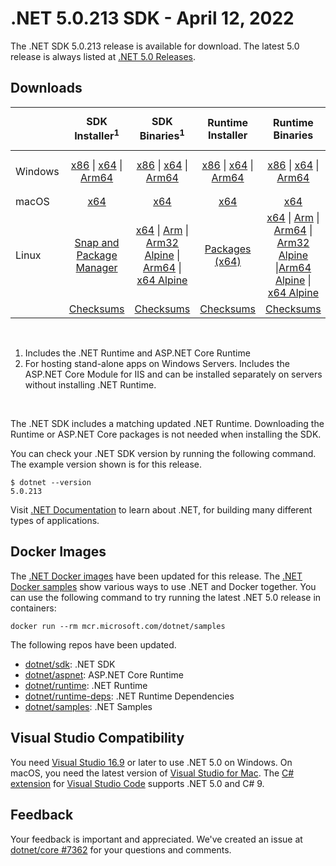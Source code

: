 # .NET 5.0.213 SDK - April 12, 2022

The .NET SDK 5.0.213 release is available for download. The latest 5.0 release is always listed at [.NET 5.0 Releases](../README.md).

## Downloads

|           | SDK Installer<sup>1</sup>                        | SDK Binaries<sup>1</sup>                 | Runtime Installer                                        | Runtime Binaries                                 | ASP.NET Core Runtime           |Windows Desktop Runtime          |
| --------- | :------------------------------------------:     | :----------------------:                 | :---------------------------:                            | :-------------------------:                      | :-----------------:            | :-----------------:            |
| Windows   | [x86][dotnet-sdk-win-x86.exe] \| [x64][dotnet-sdk-win-x64.exe] \| [Arm64][dotnet-sdk-win-arm64.exe] | [x86][dotnet-sdk-win-x86.zip] \| [x64][dotnet-sdk-win-x64.zip] \|  [Arm64][dotnet-sdk-win-arm64.zip] | [x86][dotnet-runtime-win-x86.exe] \| [x64][dotnet-runtime-win-x64.exe] \| [Arm64][dotnet-runtime-win-arm64.exe] | [x86][dotnet-runtime-win-x86.zip] \| [x64][dotnet-runtime-win-x64.zip] \| [Arm64][dotnet-runtime-win-arm64.zip] | [x86][aspnetcore-runtime-win-x86.exe] \| [x64][aspnetcore-runtime-win-x64.exe] \|<br> [Hosting Bundle][dotnet-hosting-win.exe]<sup>2</sup> | [x86][windowsdesktop-runtime-win-x86.exe] \| [x64][windowsdesktop-runtime-win-x64.exe]  \| [Arm64][windowsdesktop-runtime-win-arm64.exe] |
| macOS     | [x64][dotnet-sdk-osx-x64.pkg]  | [x64][dotnet-sdk-osx-x64.tar.gz]     | [x64][dotnet-runtime-osx-x64.pkg] | [x64][dotnet-runtime-osx-x64.tar.gz] | [x64][aspnetcore-runtime-osx-x64.tar.gz] | - |<sup>1</sup>
| Linux     |  [Snap and Package Manager](../install-linux.md)  | [x64][dotnet-sdk-linux-x64.tar.gz] \| [Arm][dotnet-sdk-linux-arm.tar.gz] \| [Arm32 Alpine][dotnet-sdk-linux-musl-arm.tar.gz] \| [Arm64][dotnet-sdk-linux-arm64.tar.gz] \| [x64 Alpine][dotnet-sdk-linux-musl-x64.tar.gz] | [Packages (x64)][linux-packages] | [x64][dotnet-runtime-linux-x64.tar.gz] \| [Arm][dotnet-runtime-linux-arm.tar.gz] \| [Arm64][dotnet-runtime-linux-arm64.tar.gz] \| [Arm32 Alpine][dotnet-runtime-linux-musl-arm.tar.gz]  \|[Arm64 Alpine][dotnet-runtime-linux-musl-arm64.tar.gz] \| [x64 Alpine][dotnet-runtime-linux-musl-x64.tar.gz] | [x64][aspnetcore-runtime-linux-x64.tar.gz]<sup>1</sup>  \| [Arm][aspnetcore-runtime-linux-arm.tar.gz]<sup>1</sup> \| [Arm64][aspnetcore-runtime-linux-arm64.tar.gz]<sup>1</sup> \| [x64 Alpine][aspnetcore-runtime-linux-musl-x64.tar.gz] | - | <sup>1</sup> |
|  | [Checksums][checksums-sdk]                             | [Checksums][checksums-sdk]                                      | [Checksums][checksums-runtime]                             | [Checksums][checksums-runtime]  | [Checksums][checksums-runtime]  | [Checksums][checksums-runtime]

</br>

1. Includes the .NET Runtime and ASP.NET Core Runtime
2. For hosting stand-alone apps on Windows Servers. Includes the ASP.NET Core Module for IIS and can be installed separately on servers without installing .NET Runtime.

</br>

The .NET SDK includes a matching updated .NET Runtime. Downloading the Runtime or ASP.NET Core packages is not needed when installing the SDK.

You can check your .NET SDK version by running the following command. The example version shown is for this release.

```console
$ dotnet --version
5.0.213
```
Visit [.NET Documentation](https://docs.microsoft.com/dotnet/core/) to learn about .NET, for building many different types of applications.

## Docker Images

The [.NET Docker images](https://hub.docker.com/_/microsoft-dotnet) have been updated for this release. The [.NET Docker samples](https://github.com/dotnet/dotnet-docker/blob/main/samples/README.md) show various ways to use .NET and Docker together. You can use the following command to try running the latest .NET 5.0 release in containers:

```console
docker run --rm mcr.microsoft.com/dotnet/samples
```

The following repos have been updated.

* [dotnet/sdk](https://hub.docker.com/_/microsoft-dotnet-sdk/): .NET SDK
* [dotnet/aspnet](https://hub.docker.com/_/microsoft-dotnet-aspnet/): ASP.NET Core Runtime
* [dotnet/runtime](https://hub.docker.com/_/microsoft-dotnet-runtime/): .NET Runtime
* [dotnet/runtime-deps](https://hub.docker.com/_/microsoft-dotnet-runtime-deps/): .NET Runtime Dependencies
* [dotnet/samples](https://hub.docker.com/_/microsoft-dotnet-samples/): .NET Samples


## Visual Studio Compatibility

You need [Visual Studio 16.9](https://visualstudio.microsoft.com) or later to use .NET 5.0 on Windows. On macOS, you need the latest version of [Visual Studio for Mac](https://visualstudio.microsoft.com/vs/mac/). The [C# extension](https://code.visualstudio.com/docs/languages/dotnet) for [Visual Studio Code](https://code.visualstudio.com/) supports .NET 5.0 and C# 9.


## Feedback

Your feedback is important and appreciated. We've created an issue at [dotnet/core #7362](https://github.com/dotnet/core/issues/7362) for your questions and comments.


[blob-runtime]: https://dotnetcli.blob.core.windows.net/dotnet/Runtime/
[blob-sdk]: https://dotnetcli.blob.core.windows.net/dotnet/Sdk/
[release-notes]: https://github.com/dotnet/core/blob/main/release-notes/5.0/5.0.16/5.0.16.md

[checksums-runtime]: https://dotnetcli.blob.core.windows.net/dotnet/checksums/5.0.16-sha.txt
[checksums-sdk]: https://dotnetcli.blob.core.windows.net/dotnet/checksums/5.0.16-sha.txt

[linux-install]: https://docs.microsoft.com/dotnet/core/install/linux
[linux-setup]: https://github.com/dotnet/core/blob/main/Documentation/linux-setup.md

[dotnet-blog]:  https://devblogs.microsoft.com/dotnet/april-2022-updates/

[sdk_bugs]: https://github.com/dotnet/sdk/issues?q=is%3Aissue+is%3Aclosed+milestone%3A5.0.16xx+is%3Aclosed

[linux-packages]: ../install-linux.md


[//]: # ( Runtime 5.0.16)
[dotnet-runtime-linux-arm.tar.gz]: https://download.visualstudio.microsoft.com/download/pr/2519cc01-d9b5-49b3-8c8a-616dd5b1a26a/d12111c61a2f9dd5de92bcb3e9a796a2/dotnet-runtime-5.0.16-linux-arm.tar.gz
[dotnet-runtime-linux-arm64.tar.gz]: https://download.visualstudio.microsoft.com/download/pr/dd28f2e1-3465-471c-9cef-7454ac84045c/a92b8f92aa2226b82c0e3e017b9d998f/dotnet-runtime-5.0.16-linux-arm64.tar.gz
[dotnet-runtime-linux-musl-arm.tar.gz]: https://download.visualstudio.microsoft.com/download/pr/3db37b52-731d-4a3d-92de-4ed2df3f4417/3b223f1008c9c4c2e5f3d064a3216154/dotnet-runtime-5.0.16-linux-musl-arm.tar.gz
[dotnet-runtime-linux-musl-arm64.tar.gz]: https://download.visualstudio.microsoft.com/download/pr/bfbaadfa-0b07-41e6-8ec6-cec603dcca75/f60a4066845a9e478e52290a5daffd31/dotnet-runtime-5.0.16-linux-musl-arm64.tar.gz
[dotnet-runtime-linux-musl-x64.tar.gz]: https://download.visualstudio.microsoft.com/download/pr/2790cdf0-d66a-42dd-8782-1d6d796d1685/59f782d53e4848ff7b7a8900efe6e708/dotnet-runtime-5.0.16-linux-musl-x64.tar.gz
[dotnet-runtime-linux-x64.tar.gz]: https://download.visualstudio.microsoft.com/download/pr/ca089696-3890-4d4f-a0c9-969464d98957/a00e3c8fe65ba7d04f5ba32b53e843e2/dotnet-runtime-5.0.16-linux-x64.tar.gz
[dotnet-runtime-osx-x64.pkg]: https://download.visualstudio.microsoft.com/download/pr/0927672b-dd80-4ea4-a822-830a11e7b318/586b0004898a28a17ea7b8e1eae961bf/dotnet-runtime-5.0.16-osx-x64.pkg
[dotnet-runtime-osx-x64.tar.gz]: https://download.visualstudio.microsoft.com/download/pr/d71ccad0-68be-451e-9a41-c3dec9e5e76e/cdb89adc78b11236a556d03e4853baa2/dotnet-runtime-5.0.16-osx-x64.tar.gz
[dotnet-runtime-win-arm64.exe]: https://download.visualstudio.microsoft.com/download/pr/4b15ff0f-97aa-4870-8a72-7e9f2223037c/e41e44bc94854019155ee84efdb3200e/dotnet-runtime-5.0.16-win-arm64.exe
[dotnet-runtime-win-arm64.zip]: https://download.visualstudio.microsoft.com/download/pr/dfaef85b-1af8-4491-b73b-55479e2f2e32/1124913ad2ab47c461d2eb15497b20a4/dotnet-runtime-5.0.16-win-arm64.zip
[dotnet-runtime-win-x64.exe]: https://download.visualstudio.microsoft.com/download/pr/68b7e1d6-8d11-4d49-926a-23fadb7d1948/e754199aff44f4bb6740f2f75c550724/dotnet-runtime-5.0.16-win-x64.exe
[dotnet-runtime-win-x64.zip]: https://download.visualstudio.microsoft.com/download/pr/7c711787-247a-476f-bd1a-0073173f1993/906bd1f9b1ef6bb7484514239b62887f/dotnet-runtime-5.0.16-win-x64.zip
[dotnet-runtime-win-x86.exe]: https://download.visualstudio.microsoft.com/download/pr/121789df-fe97-4466-ac9a-a301342c1320/33c6b1133ba60345898afef5339028c3/dotnet-runtime-5.0.16-win-x86.exe
[dotnet-runtime-win-x86.zip]: https://download.visualstudio.microsoft.com/download/pr/d77c274f-774b-4351-a020-2885b70a02f8/2a590371b803dd568fcdc4cf3a284c5b/dotnet-runtime-5.0.16-win-x86.zip

[//]: # ( WindowsDesktop 5.0.16)
[windowsdesktop-runtime-win-arm64.exe]: https://download.visualstudio.microsoft.com/download/pr/fd645c2a-048f-4ae3-93b3-1c4619c6b688/ab9774426dcb86ce73bb7b778a2ae101/windowsdesktop-runtime-5.0.16-win-arm64.exe
[windowsdesktop-runtime-win-x64.exe]: https://download.visualstudio.microsoft.com/download/pr/a0fafe9b-958d-4bce-8ba4-6c67bd621644/a30d69b829fa1ad2312c7a75c111d821/windowsdesktop-runtime-5.0.16-win-x64.exe
[windowsdesktop-runtime-win-x86.exe]: https://download.visualstudio.microsoft.com/download/pr/426c1ce7-52d0-4002-af0c-76274a9be4b8/4c84f606549482e43b390122f12b291b/windowsdesktop-runtime-5.0.16-win-x86.exe

[//]: # ( ASP 5.0.16)
[aspnetcore-runtime-linux-arm.tar.gz]: https://download.visualstudio.microsoft.com/download/pr/44d38590-0690-4b13-8b4d-7dae444e531d/ff6fe16b344c8f91fd86bdaa2f5ed904/aspnetcore-runtime-5.0.16-linux-arm.tar.gz
[aspnetcore-runtime-linux-arm64.tar.gz]: https://download.visualstudio.microsoft.com/download/pr/7647ac91-2b3e-468a-b79f-7e42de4e8780/da52863dc49b8b0bdcc19ae98828f0cc/aspnetcore-runtime-5.0.16-linux-arm64.tar.gz
[aspnetcore-runtime-linux-musl-arm.tar.gz]: https://download.visualstudio.microsoft.com/download/pr/6ae82136-619c-47b0-973e-fd6739ec5497/ca73398b1973d96be1bc9881e0955ee0/aspnetcore-runtime-5.0.16-linux-musl-arm.tar.gz
[aspnetcore-runtime-linux-musl-arm64.tar.gz]: https://download.visualstudio.microsoft.com/download/pr/9951c969-2008-4cee-a4e0-5da93d0826ea/17840772b6769b4d30add0b5bfcd3b2f/aspnetcore-runtime-5.0.16-linux-musl-arm64.tar.gz
[aspnetcore-runtime-linux-musl-x64.tar.gz]: https://download.visualstudio.microsoft.com/download/pr/6ebe7eda-d977-4b32-ae08-dd5105d91d8f/a97e7de099ee9443176e651aaa4e3137/aspnetcore-runtime-5.0.16-linux-musl-x64.tar.gz
[aspnetcore-runtime-linux-x64.tar.gz]: https://download.visualstudio.microsoft.com/download/pr/fa584e5c-68f4-49e0-9a3d-79a52045b509/bc9bb7c98cfc975358b931cd5c2bf7a6/aspnetcore-runtime-5.0.16-linux-x64.tar.gz
[aspnetcore-runtime-osx-x64.tar.gz]: https://download.visualstudio.microsoft.com/download/pr/f2c0c94a-ebe9-43db-8e29-eb3494ed1396/fe983fe0081a6f99e7078827b0528a13/aspnetcore-runtime-5.0.16-osx-x64.tar.gz
[aspnetcore-runtime-win-arm64.zip]: https://download.visualstudio.microsoft.com/download/pr/0bb14e86-f182-4192-9e34-36fe253fe7b5/e944050767486bc53d6137f04a30fd05/aspnetcore-runtime-5.0.16-win-arm64.zip
[aspnetcore-runtime-win-x64.exe]: https://download.visualstudio.microsoft.com/download/pr/8f5b182b-0c64-4ef2-907f-2a24bb3f6396/0e7e685b271b1a8eb2e41816f7004c80/aspnetcore-runtime-5.0.16-win-x64.exe
[aspnetcore-runtime-win-x64.zip]: https://download.visualstudio.microsoft.com/download/pr/3148cc92-65c1-4c86-af42-5d8f4552d288/cf5c57b8eb7ab20c3bfb4b3dafbc359a/aspnetcore-runtime-5.0.16-win-x64.zip
[aspnetcore-runtime-win-x86.exe]: https://download.visualstudio.microsoft.com/download/pr/fc2264d8-b8e4-400e-892d-5ea35893e01a/2810f8be21bd8584a3b932419e6f52d5/aspnetcore-runtime-5.0.16-win-x86.exe
[aspnetcore-runtime-win-x86.zip]: https://download.visualstudio.microsoft.com/download/pr/4f6cc26d-54c7-462d-847e-130b11a7ec26/fdc4ab1f0b49a0eb12d83b3f21962d2b/aspnetcore-runtime-5.0.16-win-x86.zip
[dotnet-hosting-win.exe]: https://download.visualstudio.microsoft.com/download/pr/0e0baacc-0402-4e05-b8e8-c7a50f6efbe5/760f2852ea15c7717668d29f28c7454c/dotnet-hosting-5.0.16-win.exe

[//]: # ( SDK 5.0.213)
[dotnet-sdk-linux-arm.tar.gz]: https://download.visualstudio.microsoft.com/download/pr/0d6ce970-c836-4999-8d10-898799d327af/89082237c27c491f8e400b9d6994ad44/dotnet-sdk-5.0.213-linux-arm.tar.gz
[dotnet-sdk-linux-arm64.tar.gz]: https://download.visualstudio.microsoft.com/download/pr/54057e5d-fb64-4fee-a144-827bfc68bdd5/409143cb410e1db163eb46d58947e5b1/dotnet-sdk-5.0.213-linux-arm64.tar.gz
[dotnet-sdk-linux-musl-arm.tar.gz]: https://download.visualstudio.microsoft.com/download/pr/956ff2d4-4764-43c1-89b7-af84caf9295f/73ebfddc0cf091ef630d5ec736812f0a/dotnet-sdk-5.0.213-linux-musl-arm.tar.gz
[dotnet-sdk-linux-musl-arm64.tar.gz]: https://download.visualstudio.microsoft.com/download/pr/0b9b3957-0967-4665-b363-2a90e4724238/c635aa00aa2bd1cd533036ca501a24c7/dotnet-sdk-5.0.213-linux-musl-arm64.tar.gz
[dotnet-sdk-linux-musl-x64.tar.gz]: https://download.visualstudio.microsoft.com/download/pr/d17180e4-92cf-4a9b-afb1-638c9c3ad6b4/0b09f0c7407a79b53b517dabb244d52f/dotnet-sdk-5.0.213-linux-musl-x64.tar.gz
[dotnet-sdk-linux-x64.tar.gz]: https://download.visualstudio.microsoft.com/download/pr/e41511ea-95cf-4368-93ff-7542a0c6b55f/47c0ea771770f1589cc90409a1710fab/dotnet-sdk-5.0.213-linux-x64.tar.gz
[dotnet-sdk-linux-x64.zip]: https://download.visualstudio.microsoft.com/download/pr/8c06c3a3-9a91-4645-988d-6e5b33d3ccce/13343999f478b744a4025848dcd842a4/dotnet-sdk-5.0.213-linux-x64.zip
[dotnet-sdk-osx-x64.pkg]: https://download.visualstudio.microsoft.com/download/pr/ecc076df-fe6b-4d02-b9f3-76ae850aa301/953261b081ab125325cc11588c472f31/dotnet-sdk-5.0.213-osx-x64.pkg
[dotnet-sdk-osx-x64.tar.gz]: https://download.visualstudio.microsoft.com/download/pr/3d0dc594-f561-4568-8f85-e8153df52f88/0890d66470a628e849e383e63c434c82/dotnet-sdk-5.0.213-osx-x64.tar.gz
[dotnet-sdk-win-arm64.exe]: https://download.visualstudio.microsoft.com/download/pr/5c7f3152-7e62-40b9-b5a1-5bcadc25532d/9091bb59ce7a6a32d96eb8e39dbeea73/dotnet-sdk-5.0.213-win-arm64.exe
[dotnet-sdk-win-arm64.zip]: https://download.visualstudio.microsoft.com/download/pr/7b057352-902d-4b46-902f-06b0dc39bdd2/ded3eca95d53420cac0fcb1fc68a71f5/dotnet-sdk-5.0.213-win-arm64.zip
[dotnet-sdk-win-x64.exe]: https://download.visualstudio.microsoft.com/download/pr/47203379-6711-4e47-ad01-9ff4f91dd7f3/941e3a2d950f392f646cababb389af49/dotnet-sdk-5.0.213-win-x64.exe
[dotnet-sdk-win-x64.zip]: https://download.visualstudio.microsoft.com/download/pr/8baa093f-9a83-49a0-bd68-20f5b98d73aa/3a7d62eacef7644b8e72e5816a1bb045/dotnet-sdk-5.0.213-win-x64.zip
[dotnet-sdk-win-x86.exe]: https://download.visualstudio.microsoft.com/download/pr/3e412e4e-a703-4143-9f68-9a7192a63437/2beec22acd686f5b73f79ebe4419db5e/dotnet-sdk-5.0.213-win-x86.exe
[dotnet-sdk-win-x86.zip]: https://download.visualstudio.microsoft.com/download/pr/d681bf62-10b2-423f-809c-b31e36f7afd7/1cb7fe791898574b55d8d696fb7353eb/dotnet-sdk-5.0.213-win-x86.zip
